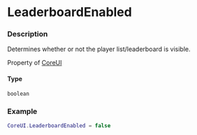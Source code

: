 # LeaderboardEnabled

### Description

Determines whether or not the player list/leaderboard is visible.

Property of [CoreUI](../../)

#### Type

`boolean`

### Example

```lua
CoreUI.LeaderboardEnabled = false
```
